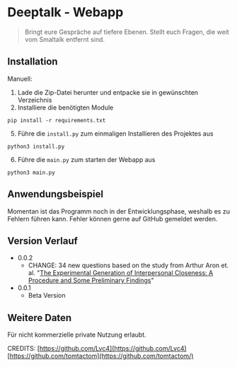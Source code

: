 # Deeptalk - Webapp
> Bringt eure Gespräche auf tiefere Ebenen. Stellt euch Fragen, die weit vom Smaltalk entfernt sind.

## Installation
Manuell:
1. Lade die Zip-Datei herunter und entpacke sie in gewünschten Verzeichnis
2. Installiere die benötigten Module
```
pip install -r requirements.txt
```
5. Führe die `install.py` zum einmaligen Installieren des Projektes aus
```
python3 install.py
```
6. Führe die `main.py` zum starten der Webapp aus
```
python3 main.py
```

## Anwendungsbeispiel
Momentan ist das Programm noch in der Entwicklungsphase, weshalb es zu Fehlern führen kann.
Fehler können gerne auf GitHub gemeldet werden.


## Version Verlauf
* 0.0.2
    * CHANGE: 34 new questions based on the study from Arthur Aron et. al. "[The Experimental Generation of Interpersonal Closeness: A Procedure and Some Preliminary Findings](https://journals.sagepub.com/doi/pdf/10.1177/0146167297234003)"
* 0.0.1
    * Beta Version

## Weitere Daten
Für nicht kommerzielle private Nutzung erlaubt.

CREDITS:
[https://github.com/Lvc4](https://github.com/Lvc4)
[https://github.com/tomtactom](https://github.com/tomtactom/)
